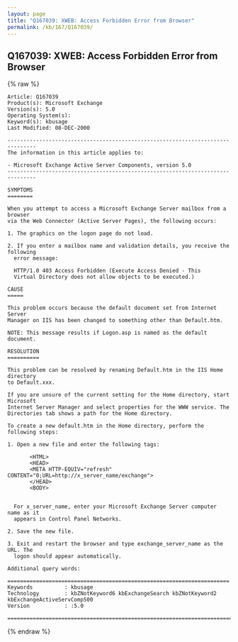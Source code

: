 ```yaml
---
layout: page
title: "Q167039: XWEB: Access Forbidden Error from Browser"
permalink: /kb/167/Q167039/
---
```


## Q167039: XWEB: Access Forbidden Error from Browser

{% raw %}

	Article: Q167039
	Product(s): Microsoft Exchange
	Version(s): 5.0
	Operating System(s): 
	Keyword(s): kbusage
	Last Modified: 08-DEC-2000
	
	-------------------------------------------------------------------------------
	The information in this article applies to:
	
	- Microsoft Exchange Active Server Components, version 5.0 
	-------------------------------------------------------------------------------
	
	SYMPTOMS
	========
	
	When you attempt to access a Microsoft Exchange Server mailbox from a browser
	via the Web Connector (Active Server Pages), the following occurs:
	
	1. The graphics on the logon page do not load.
	
	2. If you enter a mailbox name and validation details, you receive the following
	  error message:
	
	  HTTP/1.0 403 Access Forbidden (Execute Access Denied - This
	  Virtual Directory does not allow objects to be executed.)
	
	CAUSE
	=====
	
	This problem occurs because the default document set from Internet Server
	Manager on IIS has been changed to something other than Default.htm.
	
	NOTE: This message results if Logon.asp is named as the default document.
	
	RESOLUTION
	==========
	
	This problem can be resolved by renaming Default.htm in the IIS Home directory
	to Default.xxx.
	
	If you are unsure of the current setting for the Home directory, start Microsoft
	Internet Server Manager and select properties for the WWW service. The
	Directories tab shows a path for the Home directory.
	
	To create a new default.htm in the Home directory, perform the following steps:
	
	1. Open a new file and enter the following tags:
	
	       <HTML>
	       <HEAD>
	       <META HTTP-EQUIV="refresh" CONTENT="0;URL=http://x_server_name/exchange">
	       </HEAD>
	       <BODY>
	   
	
	  For x_server_name, enter your Microsoft Exchange Server computer name as it
	  appears in Control Panel Networks.
	
	2. Save the new file.
	
	3. Exit and restart the browser and type exchange_server_name as the URL. The
	  logon should appear automatically.
	
	Additional query words:
	
	======================================================================
	Keywords          : kbusage 
	Technology        : kbZNotKeyword6 kbExchangeSearch kbZNotKeyword2 kbExchangeActiveServComp500
	Version           : :5.0
	
	=============================================================================
	

{% endraw %}
